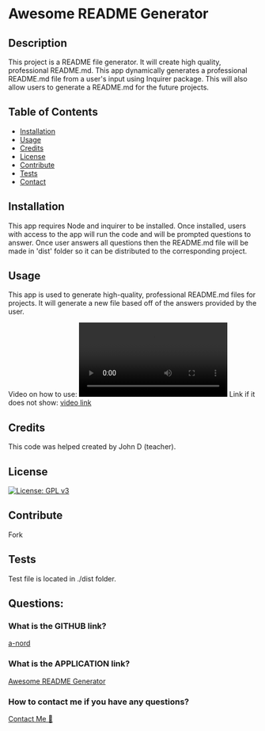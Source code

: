 # Awesome README Generator

  ## Description
  This project is a README file generator.  It will create high quality, professional README.md.  This app dynamically generates a professional README.md file from a user's input using Inquirer package.  This will also allow users to generate a README.md for the future projects.
    
  ## Table of Contents 
  
  - [Installation](#installation)
  - [Usage](#usage)
  - [Credits](#credits)
  - [License](#license)
  - [Contribute](#contribute)
  - [Tests](#tests)
  - [Contact](#questions)

  ## Installation  
  This app requires Node and inquirer  to be installed. Once installed, users  with access to the app will run the code and will be prompted questions to answer. Once user answers all questions then the README.md file will be made in 'dist' folder so it can be distributed to the corresponding project.
  
  ## Usage  
  This app is used to generate high-quality, professional README.md files for projects. It will generate a new file based off of the answers provided by the user.

  Video on how to use:
  <video src="assets/images/READMEGen.mp4" controls title="usage of the app"></video>
  Link if it does not show:
  [video link](https://drive.google.com/file/d/1rACQOOZi_M7ayNs91s8-OuTPMeMSSjNE/view)

  ## Credits
  This code was helped created by John D (teacher).
    
  ## License
  [![License: GPL v3](https://img.shields.io/badge/License-MIT-pink)](https://choosealicense.com/licenses/mit/)

  ## Contribute
  
  Fork
  
  ## Tests
  
  Test file is located in ./dist folder.

  ## Questions:
  ### What is the GITHUB link?
  [a-nord](https://github.com/a-nord/Awesome_README)
  ### What is the APPLICATION link?
  [Awesome README Generator](https://github.com/a-nord/Awesome_README)
  ### How to contact me if you have any questions?
  [Contact Me 📧](mailto:anord99@yahoo.com)
